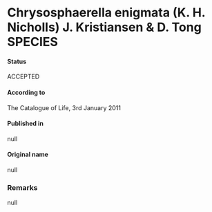 Chrysosphaerella enigmata (K. H. Nicholls) J. Kristiansen & D. Tong SPECIES
=======

#### Status
ACCEPTED

#### According to
The Catalogue of Life, 3rd January 2011

#### Published in
null

#### Original name
null

### Remarks
null